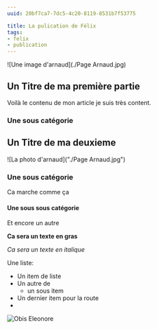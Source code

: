 ```yaml
---
uuid: 20bf7ca7-7dc5-4c20-8119-8531b7f53775

title: La pulication de Félix
tags:
- felix
- publication
---
```

![Une image d'arnaud](./Page Arnaud.jpg)

## Un Titre de ma première partie

Voilà le contenu de mon article je suis très content.

### Une sous catégorie 


## Un Titre de ma deuxieme 

![La photo d'arnaud]("./Page Arnaud.jpg")

### Une sous catégorie 

Ca marche comme ça 

#### Une sous sous catégorie 

Et encore un autre 

**Ca sera un texte en gras**

_Ca sera un texte en italique_

Une liste:
- Un item de liste
- Un autre de
    - un sous item
- Un dernier item pour la route
-
![Obis Eleonore](https://github.com/user-attachments/assets/aeb4b67b-91df-4a9a-874f-f7f5d72d477e)

